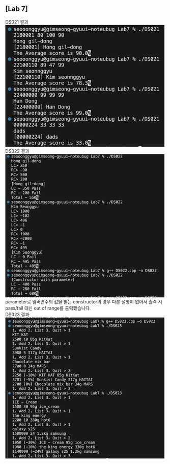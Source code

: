 ## [Lab 7]

DS021 결과<br> <img src='https://github.com/seon8rx/22100110_KSG_DS/blob/main/Lab7/result/DS021.png' width = "500"><br>
DS022 결과<br> <img src='https://github.com/seon8rx/22100110_KSG_DS/blob/main/Lab7/result/DS022.png' width = "500"><br>
parameter로 멤버변수의 값을 받는 constructor의 경우 다른 설명이 없어서 출력 시 pass/fail 대신 out of range를 출력했습니다.<br>
DS023 결과<br> <img src='https://github.com/seon8rx/22100110_KSG_DS/blob/main/Lab7/result/DS023.png' width = "500"><br>
